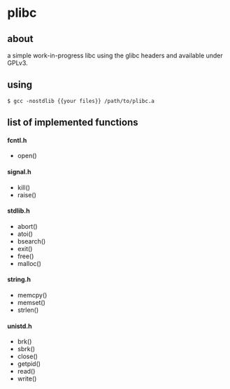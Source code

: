 # plibc
## about
a simple work-in-progress libc using the glibc headers and available
under GPLv3.

## using
`$ gcc -nostdlib {{your files}} /path/to/plibc.a`

## list of implemented functions

#### fcntl.h
- open()

#### signal.h
- kill()
- raise()

#### stdlib.h
- abort()
- atoi()
- bsearch()
- exit()
- free()
- malloc()


#### string.h
- memcpy()
- memset()
- strlen()

#### unistd.h
- brk()
- sbrk()
- close()
- getpid()
- read()
- write()
